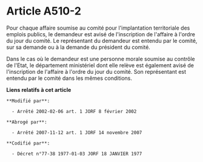 # Article A510-2

Pour chaque affaire soumise au comité pour l'implantation territoriale des emplois publics, le demandeur est avisé de
l'inscription de l'affaire à l'ordre du jour du comité. Le représentant du demandeur est entendu par le comité, sur sa
demande ou à la demande du président du comité.

Dans le cas où le demandeur est une personne morale soumise au contrôle de l'Etat, le département ministériel dont elle
relève est également avisé de l'inscription de l'affaire à l'ordre du jour du comité. Son représentant est entendu par le
comité dans les mêmes conditions.

**Liens relatifs à cet article**

	**Modifié par**:

	  - Arrêté 2002-02-06 art. 1 JORF 8 février 2002

	**Abrogé par**:

	  - Arrêté 2007-11-12 art. 1 JORF 14 novembre 2007

	**Codifié par**:

	  - Décret n°77-38 1977-01-03 JORF 18 JANVIER 1977
